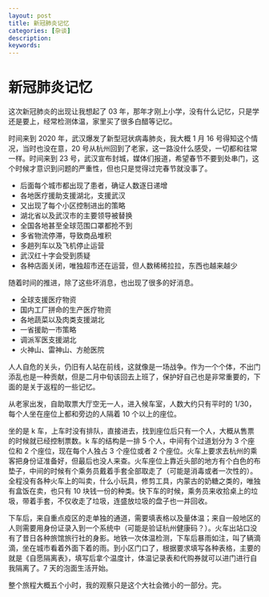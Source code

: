 ```yaml
---
layout: post
title: 新冠肺炎记忆
categories: [杂谈]
description:
keywords: 
---
```


# 新冠肺炎记忆

这次新冠肺炎的出现让我想起了 03 年，那年才刚上小学，没有什么记忆，只是学还是要上，经常检测体温，家里买了很多白醋等记忆。

时间来到 2020 年，武汉爆发了新型冠状病毒肺炎，我大概 1 月 16 号得知这个情况，当时也没在意，20 号从杭州回到了老家，这一路没什么感受，一切都和往常一样。时间来到 23 号，武汉宣布封城，媒体们报道，希望春节不要到处串门，这个时候才意识到问题的严重性，但也只是觉得过完春节就没事了。

- 后面每个城市都出现了患者，确证人数逐日递增
- 各地医疗援助支援湖北，支援武汉
- 又出现了每个小区控制进出的策略
- 湖北省以及武汉市的主要领导被替换
- 全国各地甚至全球范围口罩都抢不到
- 多省物流停滞，导致商品堆积
- 多趟列车以及飞机停止运营
- 武汉红十字会受到质疑
- 各种店面关闭，唯独超市还在运营，但人数稀稀拉拉，东西也越来越少

随着时间的推进，除了这些坏消息，也出现了很多的好消息。

- 全球支援医疗物资
- 国内工厂拼命的生产医疗物资
- 各地蔬菜以及肉类支援湖北
- 一省援助一市策略
- 调派军医支援湖北
- 火神山、雷神山、方舱医院

人人自危的关头，仍旧有人站在前线，这就像是一场战争。作为一个个体，不出门添乱也是一种贡献，但是二月中旬该回去上班了，保护好自己也是非常重要的，下面的是关于返程的一些记忆。

从老家出发，自助取票大厅空无一人，进入候车室，人数大约只有平时的 1/30，每个人坐在座位上都和旁边的人隔着 10 个以上的座位。

坐的是 k 车，上车时没有排队，直接进去，找到座位后只有一个人，大概从售票的时候就已经控制票数。k 车的结构是一排 5 个人，中间有个过道划分为 3 个座位和 2 个座位，现在每个人独占 3 个座位或者 2 个座位。火车上要求去杭州的乘客把身份证准备好，但最后也没人来查。火车座位上靠近头部的地方有个白色的布垫子，中间的时候有个乘务员戴着手套全部取走了（可能是消毒或者一次性的）。全程没有各种火车上的叫卖，什么小玩具，修剪工具，内蒙古的奶糖之类的，唯独有盒饭在卖，也只有 10 块钱一份的种类。快下车的时候，乘务员来收拾桌上的垃圾，带着手套，不仅收走了垃圾，连盛放垃圾的盘子也一并回收。

下车后，来自重点疫区的走单独的通道，需要填表格以及量体温；来自一般地区的人则需要用身份证录入到一个系统中（可能是验证杭州健康码？）。火车出站口没有了昔日各种旅馆旅行社的身影。地铁一次体温检测，下车后暴雨如注，叫了辆滴滴，坐在城市看着外面下着的雨。到小区门口了，根据要求填写各种表格，主要的就是《自愿隔离表》，填写后拿个温度计，体温记录表和代购券就可以进门进行自我隔离了。7 天的泡面生活开始。

整个旅程大概五个小时，我的观察只是这个大社会微小的一部分。完。
